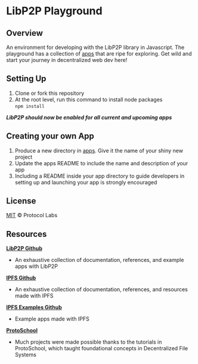 # LibP2P Playground
## Overview
An environment for developing with the LibP2P library in Javascript. The playground has a collection of [apps](/apps) that are ripe for exploring. Get wild and start your journey in decentralized web dev here!

## Setting Up
1. Clone or fork this repository
2. At the root level, run this command to install node packages  
```npm install```

***LibP2P should now be enabled for all current and upcoming apps***

## Creating your own App
1. Produce a new directory in [apps](/apps). Give it the name of your shiny new project
2. Update the apps README to include the name and description of your app
3. Including a README inside your app directory to guide developers in setting up and launching your app is strongly encouraged

## License
[MIT](LICENSE) © Protocol Labs  

## Resources
**[LibP2P Github](https://github.com/libp2p)**  
- An exhaustive collection of documentation, references, and example apps with LibP2P

**[IPFS Github](https://github.com/ipfs)**  
- An exhaustive collection of documentation, references, and resources made with IPFS

**[IPFS Examples Github](https://github.com/ipfs-examples)**  
- Example apps made with IPFS

**[ProtoSchool](https://proto.school/)**  
- Much projects were made possible thanks to the tutorials in ProtoSchool, which taught foundational concepts in Decentralized File Systems
